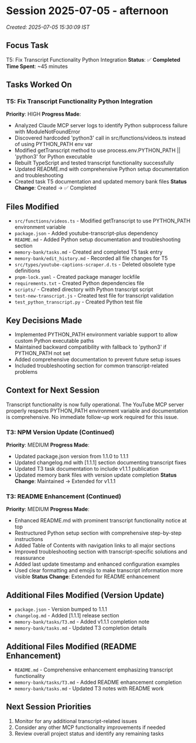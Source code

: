 # Session 2025-07-05 - afternoon
*Created: 2025-07-05 15:30:09 IST*

## Focus Task
T5: Fix Transcript Functionality Python Integration
**Status**: ✅ **Completed**
**Time Spent**: ~45 minutes

## Tasks Worked On
### T5: Fix Transcript Functionality Python Integration
**Priority**: HIGH
**Progress Made**:
- Analyzed Claude MCP server logs to identify Python subprocess failure with ModuleNotFoundError
- Discovered hardcoded 'python3' call in src/functions/videos.ts instead of using PYTHON_PATH env var
- Modified getTranscript method to use process.env.PYTHON_PATH || 'python3' for Python executable
- Rebuilt TypeScript and tested transcript functionality successfully
- Updated README.md with comprehensive Python setup documentation and troubleshooting
- Created task T5 documentation and updated memory bank files
**Status Change**: Created → ✅ Completed

## Files Modified
- `src/functions/videos.ts` - Modified getTranscript to use PYTHON_PATH environment variable
- `package.json` - Added youtube-transcript-plus dependency
- `README.md` - Added Python setup documentation and troubleshooting section
- `memory-bank/tasks.md` - Created and completed T5 task entry
- `memory-bank/edit_history.md` - Recorded all file changes for T5
- `src/types/youtube-captions-scraper.d.ts` - Deleted obsolete type definitions
- `pnpm-lock.yaml` - Created package manager lockfile
- `requirements.txt` - Created Python dependencies file
- `scripts/` - Created directory with Python transcript script
- `test-new-transcript.js` - Created test file for transcript validation
- `test_python_transcript.py` - Created Python test file

## Key Decisions Made
- Implemented PYTHON_PATH environment variable support to allow custom Python executable paths
- Maintained backward compatibility with fallback to 'python3' if PYTHON_PATH not set
- Added comprehensive documentation to prevent future setup issues
- Included troubleshooting section for common transcript-related problems

## Context for Next Session
Transcript functionality is now fully operational. The YouTube MCP server properly respects PYTHON_PATH environment variable and documentation is comprehensive. No immediate follow-up work required for this issue.

### T3: NPM Version Update (Continued)
**Priority**: MEDIUM
**Progress Made**:
- Updated package.json version from 1.1.0 to 1.1.1
- Updated changelog.md with [1.1.1] section documenting transcript fixes
- Updated T3 task documentation to include v1.1.1 publication
- Updated memory bank files with version update completion
**Status Change**: Maintained → Extended for v1.1.1

### T3: README Enhancement (Continued)
**Priority**: MEDIUM
**Progress Made**:
- Enhanced README.md with prominent transcript functionality notice at top
- Restructured Python setup section with comprehensive step-by-step instructions
- Added Table of Contents with navigation links to all major sections
- Improved troubleshooting section with transcript-specific solutions and reassurance
- Added last update timestamp and enhanced configuration examples
- Used clear formatting and emojis to make transcript information more visible
**Status Change**: Extended for README enhancement

## Additional Files Modified (Version Update)
- `package.json` - Version bumped to 1.1.1
- `changelog.md` - Added [1.1.1] release section
- `memory-bank/tasks/T3.md` - Added v1.1.1 completion note
- `memory-bank/tasks.md` - Updated T3 completion details

## Additional Files Modified (README Enhancement)
- `README.md` - Comprehensive enhancement emphasizing transcript functionality
- `memory-bank/tasks/T3.md` - Added README enhancement completion
- `memory-bank/tasks.md` - Updated T3 notes with README work

## Next Session Priorities
1. Monitor for any additional transcript-related issues
2. Consider any other MCP functionality improvements if needed
3. Review overall project status and identify any remaining tasks
